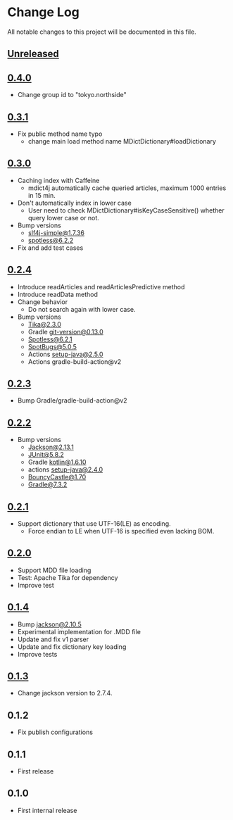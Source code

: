 # Change Log
All notable changes to this project will be documented in this file.

## [Unreleased]

## [0.4.0]
* Change group id to "tokyo.northside"

## [0.3.1]
* Fix public method name typo
  * change main load method name MDictDictionary#loadDictionary
 
## [0.3.0]
* Caching index with Caffeine
  * mdict4j automatically cache queried articles, maximum 1000 entries in 15 min.
* Don't automatically index in lower case
  * User need to check MDictDictionary#isKeyCaseSensitive() whether query lower case or not.
* Bump versions
  * slf4j-simple@1.7.36
  * spotless@6.2.2
* Fix and add test cases
 
## [0.2.4]
* Introduce readArticles and readArticlesPredictive method
* Introduce readData method
* Change behavior
  * Do not search again with lower case.
* Bump versions
  * Tika@2.3.0
  * Gradle git-version@0.13.0
  * Spotless@6.2.1
  * SpotBugs@5.0.5
  * Actions setup-java@2.5.0
  * Actions gradle-build-action@v2
 
## [0.2.3]
* Bump Gradle/gradle-build-action@v2

## [0.2.2]
* Bump versions
  * Jackson@2.13.1
  * JUnit@5.8.2
  * Gradle kotlin@1.6.10
  * actions setup-java@2.4.0
  * BouncyCastle@1.70
  * Gradle@7.3.2

## [0.2.1]
* Support dictionary that use UTF-16(LE) as encoding. 
    * Force endian to LE when UTF-16 is specified even lacking BOM.

## [0.2.0]
* Support MDD file loading
* Test: Apache Tika for dependency
* Improve test

## [0.1.4]
* Bump jackson@2.10.5
* Experimental implementation for .MDD file
* Update and fix v1 parser
* Update and fix dictionary key loading
* Improve tests

## [0.1.3]
* Change jackson version to 2.7.4.

## 0.1.2
* Fix publish configurations
 
## 0.1.1
* First release

## 0.1.0
* First internal release

[Unreleased]: https://github.com/eb4j/mdict4j/compare/v0.4.0...HEAD
[0.4.0]: https://github.com/eb4j/mdict4j/compare/v0.3.1...v0.4.0
[0.3.1]: https://github.com/eb4j/mdict4j/compare/v0.3.0...v0.3.1
[0.3.0]: https://github.com/eb4j/mdict4j/compare/v0.2.4...v0.3.0
[0.2.4]: https://github.com/eb4j/mdict4j/compare/v0.2.3...v0.2.4
[0.2.3]: https://github.com/eb4j/mdict4j/compare/v0.2.2...v0.2.3
[0.2.2]: https://github.com/eb4j/mdict4j/compare/v0.2.1...v0.2.2
[0.2.1]: https://github.com/eb4j/mdict4j/compare/v0.2.0...v0.2.1
[0.2.0]: https://github.com/eb4j/mdict4j/compare/v0.1.4...v0.2.0
[0.1.4]: https://github.com/eb4j/mdict4j/compare/v0.1.3...v0.1.4
[0.1.3]: https://github.com/eb4j/mdict4j/compare/v0.1.2...v0.1.3
